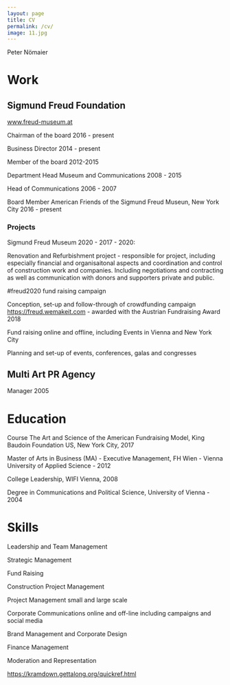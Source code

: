 ```yaml
---
layout: page
title: CV
permalink: /cv/
image: 11.jpg
---
```


Peter Nömaier

# Work

## Sigmund Freud Foundation

www.freud-museum.at

Chairman of the board 2016 - present

Business Director 2014 - present

Member of the board 2012-2015

Department Head Museum and Communications 2008 - 2015

Head of Communications 2006 - 2007

Board Member American Friends of the Sigmund Freud Museun, New York City 2016 - present

### Projects

Sigmund Freud Museum 2020 - 2017 - 2020:

Renovation and Refurbishment project - responsible for project, including especially financial and organisaitonal aspects and coordination and control of construction work and companies. Including negotiations and contracting as well as communication with donors and supporters private and public. 

#freud2020 fund raising campaign

Conception, set-up and follow-through of crowdfunding campaign https://freud.wemakeit.com - awarded with the Austrian Fundraising Award 2018

Fund raising online and offline, including Events in Vienna and New York City

Planning and set-up of events, conferences, galas and congresses


##  Multi Art PR Agency

Manager 2005


# Education

Course The Art and Science of the American Fundraising Model, King Baudoin Foundation US, New York City, 2017

Master of Arts in Business (MA) - Executive Management, FH Wien - Vienna University of Applied Science - 2012

College Leadership, WIFI Vienna, 2008

Degree in Communications and Political Science, University of Vienna - 2004

# Skills


Leadership and Team Management

Strategic Management

Fund Raising

Construction Project Management

Project Management small and large scale

Corporate Communications online and off-line including campaigns and social media

Brand Management and Corporate Design

Finance Management

Moderation and Representation




https://kramdown.gettalong.org/quickref.html
